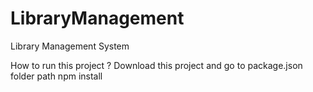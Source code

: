 # LibraryManagement
Library Management System

How to run this project ?
Download this project and go to package.json folder path
npm install
